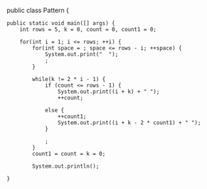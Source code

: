 public class Pattern {

    public static void main([] args) {
        int rows = 5, k = 0, count = 0, count1 = 0;

        for(int i = 1; i <= rows; ++i) {
            for(int space = ; space <= rows - i; ++space) {
                System.out.print("  ");
                ;
            }

            while(k != 2 * i - 1) {
                if (count <= rows - 1) {
                    System.out.print((i + k) + " ");
                    ++count;
                
                else {
                    ++count1;
                    System.out.print((i + k - 2 * count1) + " ");
                }

                ;
            }
            count1 = count = k = 0;

            System.out.println();
        
    }

